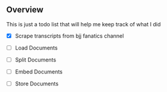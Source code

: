 ## Overview

This is just a todo list that will help me keep track of what I did

- [X] Scrape transcripts from bjj fanatics channel
- [ ] Load Documents
- [ ] Split Documents
- [ ] Embed Documents
- [ ] Store Documents



